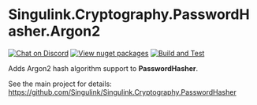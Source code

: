# Singulink.Cryptography.PasswordHasher.Argon2

[![Chat on Discord](https://img.shields.io/discord/906246067773923490)](https://discord.gg/EkQhJFsBu6)
[![View nuget packages](https://img.shields.io/nuget/v/Singulink.Cryptography.PasswordHasher.Argon2.svg)](https://www.nuget.org/packages/Singulink.Cryptography.PasswordHasher.Argon2/)
[![Build and Test](https://github.com/Singulink/Singulink.Cryptography.PasswordHasher.Argon2/workflows/build%20and%20test/badge.svg)](https://github.com/Singulink/Singulink.Cryptography.PasswordHasher.Argon2/actions?query=workflow%3A%22build+and+test%22)

Adds Argon2 hash algorithm support to **PasswordHasher**.

See the main project for details: https://github.com/Singulink/Singulink.Cryptography.PasswordHasher
